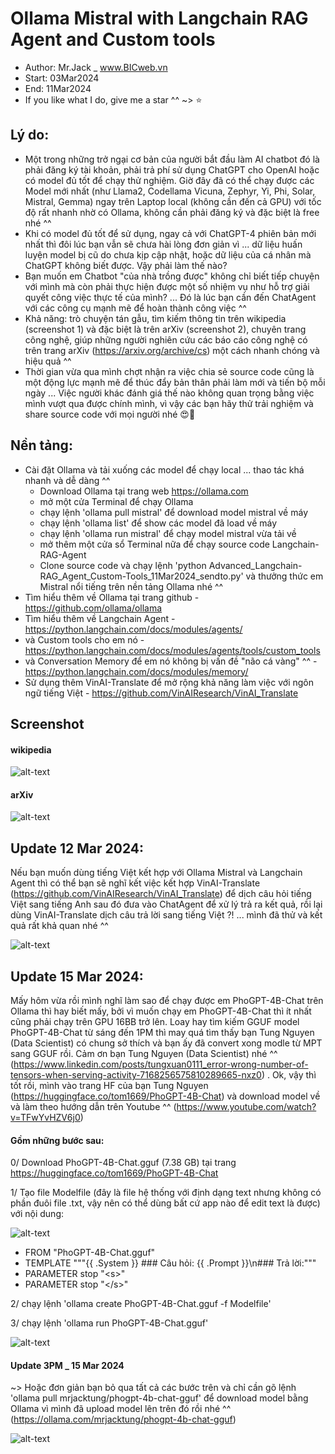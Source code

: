 # Ollama Mistral with Langchain RAG Agent and Custom tools
- Author: Mr.Jack _ www.BICweb.vn
- Start: 03Mar2024
- End: 11Mar2024
- If you like what I do, give me a star ^^ ~> ⭐

## Lý do:
- Một trong những trở ngại cơ bản của người bắt đầu làm AI chatbot đó là phải đăng ký tài khoản, phải trả phí sử dụng ChatGPT cho OpenAI hoặc có model đủ tốt để chạy thử nghiệm. Giờ đây đã có thể chạy được các Model mới nhất (như Llama2, Codellama Vicuna, Zephyr, Yi, Phi, Solar, Mistral, Gemma) ngay trên Laptop local (không cần đến cả GPU) với tốc độ rất nhanh nhờ có Ollama, không cần phải đăng ký và đặc biệt là free nhé ^^
- Khi có model đủ tốt để sử dụng, ngay cả với ChatGPT-4 phiên bản mới nhất thì đôi lúc bạn vẫn sẽ chưa hài lòng đơn giản vì ... dữ liệu huấn luyện model bị cũ do chưa kịp cập nhật, hoặc dữ liệu của cá nhân mà ChatGPT không biết được. Vậy phải làm thế nào?
- Bạn muốn em Chatbot "của nhà trồng được" không chỉ biết tiếp chuyện với mình mà còn phải thực hiện được một số nhiệm vụ như hỗ trợ giải quyết công việc thực tế của mình? ... Đó là lúc bạn cần đến ChatAgent với các công cụ mạnh mẽ để hoàn thành công việc ^^
- Khả năng: trò chuyện tán gẫu, tìm kiếm thông tin trên wikipedia (screenshot 1) và đặc biệt là trên arXiv (screenshot 2), chuyên trang công nghệ, giúp những người nghiên cứu các báo cáo công nghệ có trên trang arXiv (https://arxiv.org/archive/cs) một cách nhanh chóng và hiệu quả ^^
- Thời gian vừa qua mình chợt nhận ra việc chia sẻ source code cũng là một động lực mạnh mẽ để thúc đẩy bản thân phải làm mới và tiến bộ mỗi ngày ... Việc người khác đánh giá thế nào không quan trọng bằng việc mình vượt qua được chính mình, vì vậy các bạn hãy thử trải nghiệm và share source code với mọi người nhé 😍🥳

## Nền tảng:
- Cài đặt Ollama và tải xuống các model để chạy local ... thao tác khá nhanh và dễ dàng ^^
  - Download Ollama tại trang web https://ollama.com
  - mở một cửa Terminal để chạy Ollama
  - chạy lệnh 'ollama pull mistral' để download model mistral về máy
  - chạy lệnh 'ollama list' để show các model đã load về máy
  - chạy lệnh 'ollama run mistral' để chạy model mistral vừa tải về
  - mở thêm một cửa sổ Terminal nữa để chạy source code Langchain-RAG-Agent
  - Clone source code và chạy lệnh 'python Advanced_Langchain-RAG_Agent_Custom-Tools_11Mar2024_sendto.py' và thưởng thức em Mistral nổi tiếng trên nền tảng Ollama nhé ^^
- Tìm hiểu thêm về Ollama tại trang github - https://github.com/ollama/ollama
- Tìm hiểu thêm về Langchain Agent - https://python.langchain.com/docs/modules/agents/
- và Custom tools cho em nó - https://python.langchain.com/docs/modules/agents/tools/custom_tools
- và Conversation Memory để em nó không bị vấn đề "não cá vàng" ^^ - https://python.langchain.com/docs/modules/memory/
- Sử dụng thêm VinAI-Translate để mở rộng khả năng làm việc với ngôn ngữ tiếng Việt - https://github.com/VinAIResearch/VinAI_Translate

## Screenshot
#### wikipedia
![alt-text](https://github.com/Mr-Jack-Tung/Ollama-Mistral-with-Langchain-RAG-Agent-and-Custom-tools/blob/main/Ollama%20Mistral%20with%20Langchain%20RAG%20Agent%20and%20Custom%20tools%20-%20Screenshot.jpg)

#### arXiv
![alt-text](https://github.com/Mr-Jack-Tung/Ollama-Mistral-with-Langchain-RAG-Agent-and-Custom-tools/blob/main/Ollama%20Mistral%20with%20Langchain%20RAG%20Agent%20and%20Custom%20tools%20-%20Screenshot-2.jpg)

## Update 12 Mar 2024:
Nếu bạn muốn dùng tiếng Việt kết hợp với Ollama Mistral và Langchain Agent thì có thể bạn sẽ nghĩ kết việc kết hợp VinAI-Translate (https://github.com/VinAIResearch/VinAI_Translate) để dịch câu hỏi tiếng Việt sang tiếng Anh sau đó đưa vào ChatAgent để xử lý trả ra kết quả, rồi lại dùng VinAI-Translate dịch câu trả lời sang tiếng Việt ?! ... mình đã thử và kết quả rất khả quan nhé ^^

![alt-text](https://github.com/Mr-Jack-Tung/Ollama-Mistral-with-Langchain-RAG-Agent-and-Custom-tools/blob/main/VinAI-Translate%20with%20Ollama%20Mistral%20with%20Langchain%20RAG%20Agent%20and%20Custom%20tools%20-%20Screenshot-3.jpg)

## Update 15 Mar 2024:
Mấy hôm vừa rồi mình nghĩ làm sao để chạy được em PhoGPT-4B-Chat trên Ollama thì hay biết mấy, bởi vì muốn chạy em PhoGPT-4B-Chat thì ít nhất cũng phải chạy trên GPU 16BB trở lên. Loay hay tìm kiếm GGUF model PhoGPT-4B-Chat từ sáng đến 1PM thì may quá tìm thấy bạn Tung Nguyen (Data Scientist) có chung sở thích và bạn ấy đã convert xong modle từ MPT sang GGUF rồi. Cảm ơn bạn Tung Nguyen (Data Scientist) nhé ^^ (https://www.linkedin.com/posts/tungxuan0111_error-wrong-number-of-tensors-when-serving-activity-7168256575810289665-nxz0) . Ok, vậy thì tốt rồi, mình vào trang HF của bạn Tung Nguyen (https://huggingface.co/tom1669/PhoGPT-4B-Chat) và download model về và làm theo hướng dẫn trên Youtube ^^ (https://www.youtube.com/watch?v=TFwYvHZV6j0) 

#### Gồm những bước sau:
0/ Download PhoGPT-4B-Chat.gguf (7.38 GB) tại trang https://huggingface.co/tom1669/PhoGPT-4B-Chat

1/ Tạo file Modelfile (đây là file hệ thống với định dạng text nhưng không có phần đuôi file .txt, vậy nên có thể dùng bất cứ app nào để edit text là được) với nội dung:

![alt-text](https://github.com/Mr-Jack-Tung/Ollama-Mistral-with-Langchain-RAG-Agent-and-Custom-tools/blob/main/PhoGPT-4B-Chat-Ollama-Modelfile.jpg)

- FROM "PhoGPT-4B-Chat.gguf"
- TEMPLATE """{{ .System }} ### Câu hỏi: {{ .Prompt }}\n### Trả lời:"""
- PARAMETER stop "\<s\>"
- PARAMETER stop "\<\/s\>"

2/ chạy lệnh 'ollama create PhoGPT-4B-Chat.gguf -f Modelfile'

3/ chạy lệnh 'ollama run PhoGPT-4B-Chat.gguf'

![alt-text](https://github.com/Mr-Jack-Tung/Ollama-Mistral-with-Langchain-RAG-Agent-and-Custom-tools/blob/main/PhoGPT-4B-Chat-Ollama-Setup%26Run.jpg)

#### Update 3PM _ 15 Mar 2024
~> Hoặc đơn giản bạn bỏ qua tất cả các bước trên và chỉ cần gõ lệnh 'ollama pull mrjacktung/phogpt-4b-chat-gguf' để download model bằng Ollama vì mình đã upload model lên trên đó rồi nhé ^^ (https://ollama.com/mrjacktung/phogpt-4b-chat-gguf)

![alt-text](https://github.com/Mr-Jack-Tung/Ollama-Mistral-with-Langchain-RAG-Agent-and-Custom-tools/blob/main/PhoGPT-4B-Chat-on-Ollama.jpg)
